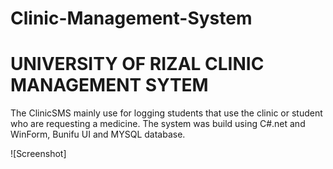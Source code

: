 # Clinic-Management-System

# UNIVERSITY OF RIZAL CLINIC MANAGEMENT SYTEM 
The ClinicSMS mainly use for logging students that use the clinic or
student who are requesting a medicine. The system was build using C#.net
and WinForm, Bunifu UI and MYSQL database.

![Screenshot]

